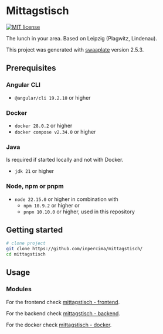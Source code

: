 # Mittagstisch

[![MIT license](https://img.shields.io/badge/license-MIT-blue.svg)](./LICENSE.md)

The lunch in your area. Based on Leipzig (Plagwitz, Lindenau).

This project was generated with [swaaplate](https://github.com/inpercima/swaaplate) version 2.5.3.

## Prerequisites

### Angular CLI

* `@angular/cli 19.2.10` or higher

### Docker

* `docker 28.0.2` or higher
* `docker compose v2.34.0` or higher

### Java

Is required if started locally and not with Docker.

* `jdk 21` or higher

### Node, npm or pnpm

* `node 22.15.0` or higher in combination with
  * `npm 10.9.2` or higher or
  * `pnpm 10.10.0` or higher, used in this repository

## Getting started

```bash
# clone project
git clone https://github.com/inpercima/mittagstisch/
cd mittagstisch
```

## Usage

### Modules

For the frontend check [mittagstisch - frontend](./frontend).

For the backend check [mittagstisch - backend](./backend).

For the docker check [mittagstisch - docker](./README_docker.md).
